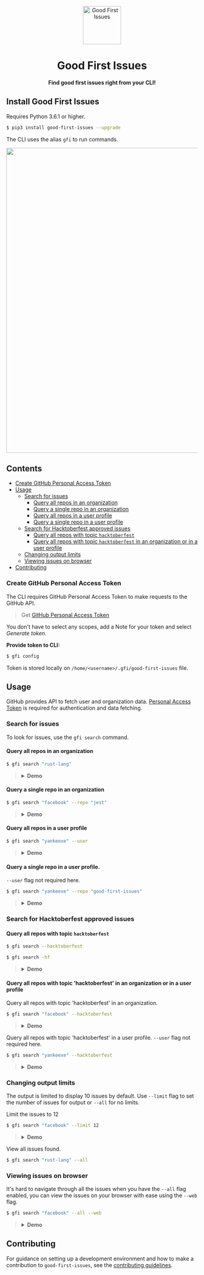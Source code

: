 <p align="center">
  <img src="https://i.imgur.com/vTgsBoQ.png" width="100" alt="Good First Issues"/></a>
</p>

<h1 align="center"><strong> Good First Issues</strong> </h1>
<p align="center"><strong>Find good first issues right from your CLI!</strong></p>

## Install Good First Issues

Requires Python 3.6.1 or higher.

```bash
$ pip3 install good-first-issues --upgrade
```

The CLI uses the alias `gfi` to run commands.

<img src="https://i.imgur.com/UM4e9vQ.png" width="800" />

## Contents

- [Create GitHub Personal Access Token](#create-github-personal-access-token)
- [Usage](#usage)
  - [Search for issues](#search-for-issues)
    - [Query all repos in an organization](#query-all-repos-in-an-organization)
    - [Query a single repo in an organization](#query-a-single-repo-in-an-organization)
    - [Query all repos in a user profile](#query-all-repos-in-a-user-profile)
    - [Query a single repo in a user profile](#query-a-single-repo-in-a-user-profile)
  - [Search for Hacktoberfest approved issues](#search-for-hacktoberfest-approved-issues)
    - [Query all repos with topic `hacktoberfest`](#query-all-repos-with-topic-hacktoberfest)
    - [Query all repos with topic `hacktoberfest` in an organization or in a user profile](#query-all-repos-with-topic-hacktoberfest-in-an-organization-or-in-a-user-profile)
  - [Changing output limits](#changing-output-limits)
  - [Viewing issues on browser](#viewing-issues-on-browser)
- [Contributing](#contributing)

### Create GitHub Personal Access Token

The CLI requires GitHub Personal Access Token to make requests to the GitHub API.

> Get [GitHub Personal Access Token](https://docs.github.com/en/github/authenticating-to-github/creating-a-personal-access-token)

You don't have to select any scopes, add a Note for your token and select _Generate token_.

**Provide token to CLI:**

```bash
$ gfi config
```

Token is stored locally on `/home/<username>/.gfi/good-first-issues` file.

## Usage

GitHub provides API to fetch user and organization data. [Personal Access Token](#create-github-personal-access-token) is required for authentication and data fetching.

### Search for issues

To look for issues, use the `gfi search` command.

#### Query all repos in an organization

```bash
$ gfi search "rust-lang"
```

> <details><summary><strong>Demo</strong></summary>
> <img src = "https://i.imgur.com/B8zRd1z.gif" width="700" alt="demo of timezone cli search" />

</details>

#### Query a single repo in an organization

```bash
$ gfi search "facebook" --repo "jest"
```

> <details><summary><strong>Demo</strong></summary>
> <img src = "https://i.imgur.com/XayYGEd.gif" width="700" alt="demo of timezone cli search" />

</details>

#### Query all repos in a user profile

```bash
$ gfi search "yankeexe" --user
```

> <details><summary><strong>Demo</strong></summary>
> <img src = "https://i.imgur.com/LnPrk4A.gif" width="700" alt="demo of timezone cli search" />

</details>

#### Query a single repo in a user profile.

`--user` flag not required here.

```bash
$ gfi search "yankeexe" --repo "good-first-issues"
```

> <details><summary><strong>Demo</strong></summary>
> <img src = "https://i.imgur.com/ywGT9VQ.gif" width="700" alt="demo of timezone cli search" />

</details>

### Search for Hacktoberfest approved issues

#### Query all repos with topic `hacktoberfest`

```bash
$ gfi search --hacktoberfest

$ gfi search -hf
```

> <details><summary><strong>Demo</strong></summary>
> <img src = "https://i.imgur.com/6Ch5BFG.gif" width="700" alt="demo of timezone cli search" />

</details>

#### Query all repos with topic 'hacktoberfest' in an organization or in a user profile

Query all repos with topic 'hacktoberfest' in an organization.

```bash
$ gfi search "facebook" --hacktoberfest
```

> <details><summary><strong>Demo</strong></summary>
> <img src = "https://i.imgur.com/Kj6lEMN.gif" width="700" alt="demo of timezone cli search" />

</details>

Query all repos with topic 'hacktoberfest' in a user profile.
`--user` flag not required here.

```bash
$ gfi search "yankeexe" --hacktoberfest
```

> <details><summary><strong>Demo</strong></summary>
> <img src = "https://i.imgur.com/vrgr8ju.gif" width="700" alt="demo of timezone cli search" />

</details>

### Changing output limits

The output is limited to display 10 issues by default. Use `--limit` flag to set the number of issues for output or `--all` for no limits.

Limit the issues to 12

```bash
$ gfi search "facebook" --limit 12
```

> <details><summary><strong>Demo</strong></summary>
> <img src = "https://i.imgur.com/WdXhA4Z.gif" width="700" alt="demo of timezone cli search" />

</details>

View all issues found.

```bash
$ gfi search "rust-lang" --all
```

### Viewing issues on browser

It's hard to navigate through all the issues when you have the `--all` flag enabled, you can view the issues on your browser with ease using the `--web` flag.

```bash
$ gfi search "facebook" --all --web
```

> <details><summary><strong>Demo</strong></summary>
> <img src = "https://i.imgur.com/AukVqdk.gif" width="700" alt="demo of timezone cli search" />

</details>

## Contributing

For guidance on setting up a development environment and how to make a contribution to `good-first-issues`, see the [contributing guidelines](https://github.com/yankeexe/good-first-issues/blob/master/CONTRIBUTING.md).
